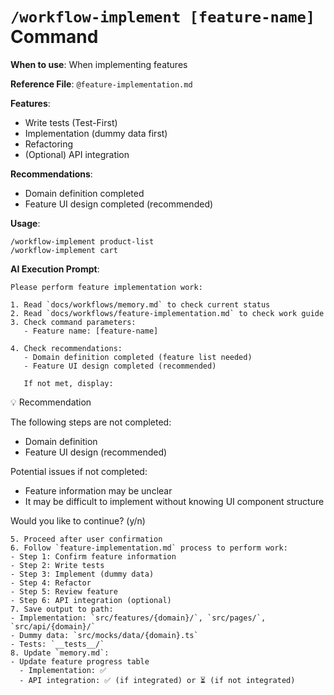 # `/workflow-implement [feature-name]` Command

**When to use**: When implementing features

**Reference File**: `@feature-implementation.md`

**Features**:

- Write tests (Test-First)
- Implementation (dummy data first)
- Refactoring
- (Optional) API integration

**Recommendations**:

- Domain definition completed
- Feature UI design completed (recommended)

**Usage**:

```
/workflow-implement product-list
/workflow-implement cart
```

**AI Execution Prompt**:

```
Please perform feature implementation work:

1. Read `docs/workflows/memory.md` to check current status
2. Read `docs/workflows/feature-implementation.md` to check work guide
3. Check command parameters:
   - Feature name: [feature-name]

4. Check recommendations:
   - Domain definition completed (feature list needed)
   - Feature UI design completed (recommended)

   If not met, display:
```

💡 Recommendation

The following steps are not completed:

- Domain definition
- Feature UI design (recommended)

Potential issues if not completed:

- Feature information may be unclear
- It may be difficult to implement without knowing UI component structure

Would you like to continue? (y/n)

```
5. Proceed after user confirmation
6. Follow `feature-implementation.md` process to perform work:
- Step 1: Confirm feature information
- Step 2: Write tests
- Step 3: Implement (dummy data)
- Step 4: Refactor
- Step 5: Review feature
- Step 6: API integration (optional)
7. Save output to path:
- Implementation: `src/features/{domain}/`, `src/pages/`, `src/api/{domain}/`
- Dummy data: `src/mocks/data/{domain}.ts`
- Tests: `__tests__/`
8. Update `memory.md`:
- Update feature progress table
  - Implementation: ✅
  - API integration: ✅ (if integrated) or ⏳ (if not integrated)
```
